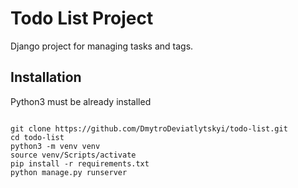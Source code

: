 # Todo List Project

Django project for managing tasks and tags.

## Installation 

Python3 must be already installed

```shell

git clone https://github.com/DmytroDeviatlytskyi/todo-list.git
cd todo-list
python3 -m venv venv
source venv/Scripts/activate
pip install -r requirements.txt
python manage.py runserver
```
